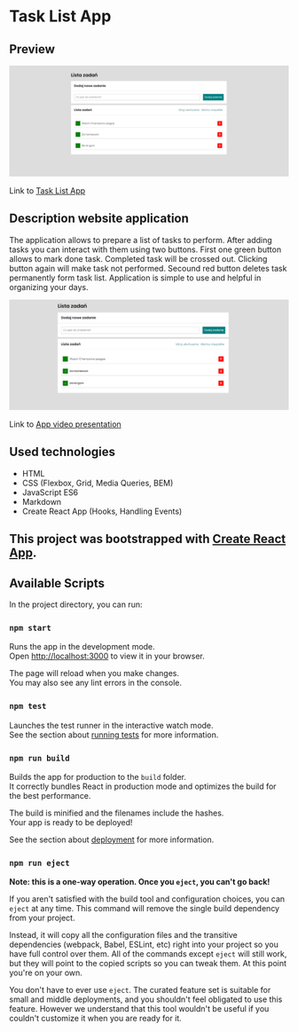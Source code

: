 # Task List App
## Preview
![App after add tasks](https://github.com/PaweLeszczynsky/to-do-list-react/blob/main/preview1.png?raw=true)

Link to [Task List App](https://paweleszczynsky.github.io/to-do-list-react/)
## Description website application
The application allows to prepare a list of tasks to perform. After adding tasks you can interact with them using two buttons. First one green button allows to mark done task. Completed task will be crossed out. Clicking button again will make task not performed. Secound red button deletes task permanently form task list. Application is simple to use and helpful in organizing your days.

![App after mark tasks](https://github.com/PaweLeszczynsky/to-do-list-react/blob/main/preview2.png?raw=true)

Link to [App video presentation](https://youtu.be/Quk2O5OzMS8)
## Used technologies

- HTML
- CSS (Flexbox, Grid, Media Queries, BEM)
- JavaScript ES6
- Markdown
- Create React App (Hooks, Handling Events)


## This project was bootstrapped with [Create React App](https://github.com/facebook/create-react-app).

## Available Scripts

In the project directory, you can run:

### `npm start`

Runs the app in the development mode.\
Open [http://localhost:3000](http://localhost:3000) to view it in your browser.

The page will reload when you make changes.\
You may also see any lint errors in the console.

### `npm test`

Launches the test runner in the interactive watch mode.\
See the section about [running tests](https://facebook.github.io/create-react-app/docs/running-tests) for more information.

### `npm run build`

Builds the app for production to the `build` folder.\
It correctly bundles React in production mode and optimizes the build for the best performance.

The build is minified and the filenames include the hashes.\
Your app is ready to be deployed!

See the section about [deployment](https://facebook.github.io/create-react-app/docs/deployment) for more information.

### `npm run eject`

**Note: this is a one-way operation. Once you `eject`, you can't go back!**

If you aren't satisfied with the build tool and configuration choices, you can `eject` at any time. This command will remove the single build dependency from your project.

Instead, it will copy all the configuration files and the transitive dependencies (webpack, Babel, ESLint, etc) right into your project so you have full control over them. All of the commands except `eject` will still work, but they will point to the copied scripts so you can tweak them. At this point you're on your own.

You don't have to ever use `eject`. The curated feature set is suitable for small and middle deployments, and you shouldn't feel obligated to use this feature. However we understand that this tool wouldn't be useful if you couldn't customize it when you are ready for it.

